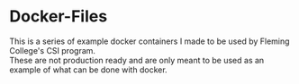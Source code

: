 # Docker-Files

This is a series of example docker containers I made to be used by Fleming College's CSI program. <br/>
These are not production ready and are only meant to be used as an example of what can be done with docker.
